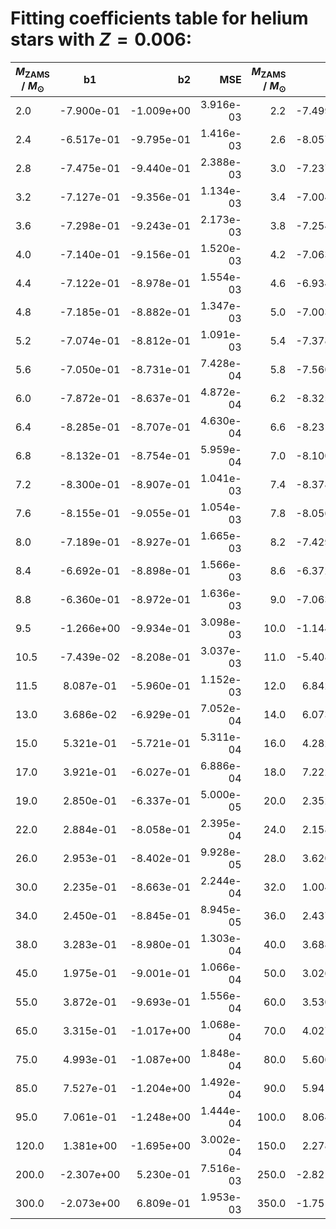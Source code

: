 # Fitting coefficients table for helium stars with  $Z=0.006$:

| $M_{\text{ZAMS}}$ / $M_{\odot}$  |  b1  | b2   | MSE  |   $M_{\text{ZAMS}}$ / $M_{\odot}$   |  b1 |  b2 |  MSE | 
| ------------------|:-------------:| ----:|----:|------:|------:|-------:|-------:|
| 2.0 |  -7.900e-01 |  -1.009e+00 |  3.916e-03 |  2.2 |  -7.499e-01 |  -9.941e-01 |  2.706e-03 | 
| 2.4 |  -6.517e-01 |  -9.795e-01 |  1.416e-03 |  2.6 |  -8.057e-01 |  -9.330e-01 |  4.260e-03 | 
| 2.8 |  -7.475e-01 |  -9.440e-01 |  2.388e-03 |  3.0 |  -7.237e-01 |  -9.426e-01 |  1.645e-03 | 
| 3.2 |  -7.127e-01 |  -9.356e-01 |  1.134e-03 |  3.4 |  -7.004e-01 |  -9.283e-01 |  9.604e-04 | 
| 3.6 |  -7.298e-01 |  -9.243e-01 |  2.173e-03 |  3.8 |  -7.254e-01 |  -9.225e-01 |  1.580e-03 | 
| 4.0 |  -7.140e-01 |  -9.156e-01 |  1.520e-03 |  4.2 |  -7.063e-01 |  -9.032e-01 |  1.212e-03 | 
| 4.4 |  -7.122e-01 |  -8.978e-01 |  1.554e-03 |  4.6 |  -6.934e-01 |  -8.974e-01 |  1.332e-03 | 
| 4.8 |  -7.185e-01 |  -8.882e-01 |  1.347e-03 |  5.0 |  -7.003e-01 |  -8.833e-01 |  1.127e-03 | 
| 5.2 |  -7.074e-01 |  -8.812e-01 |  1.091e-03 |  5.4 |  -7.378e-01 |  -8.770e-01 |  9.702e-04 | 
| 5.6 |  -7.050e-01 |  -8.731e-01 |  7.428e-04 |  5.8 |  -7.560e-01 |  -8.678e-01 |  6.506e-04 | 
| 6.0 |  -7.872e-01 |  -8.637e-01 |  4.872e-04 |  6.2 |  -8.325e-01 |  -8.733e-01 |  9.615e-04 | 
| 6.4 |  -8.285e-01 |  -8.707e-01 |  4.630e-04 |  6.6 |  -8.231e-01 |  -8.699e-01 |  4.844e-04 | 
| 6.8 |  -8.132e-01 |  -8.754e-01 |  5.959e-04 |  7.0 |  -8.100e-01 |  -8.747e-01 |  3.943e-04 | 
| 7.2 |  -8.300e-01 |  -8.907e-01 |  1.041e-03 |  7.4 |  -8.378e-01 |  -8.883e-01 |  6.399e-04 | 
| 7.6 |  -8.155e-01 |  -9.055e-01 |  1.054e-03 |  7.8 |  -8.056e-01 |  -9.033e-01 |  9.180e-04 | 
| 8.0 |  -7.189e-01 |  -8.927e-01 |  1.665e-03 |  8.2 |  -7.429e-01 |  -9.025e-01 |  1.482e-03 | 
| 8.4 |  -6.692e-01 |  -8.898e-01 |  1.566e-03 |  8.6 |  -6.372e-01 |  -8.988e-01 |  1.369e-03 | 
| 8.8 |  -6.360e-01 |  -8.972e-01 |  1.636e-03 |  9.0 |  -7.063e-01 |  -9.038e-01 |  1.302e-03 | 
| 9.5 |  -1.266e+00 |  -9.934e-01 |  3.098e-03 |  10.0 |  -1.144e+00 |  -9.811e-01 |  2.038e-03 | 
| 10.5 |  -7.439e-02 |  -8.208e-01 |  3.037e-03 |  11.0 |  -5.408e-02 |  -8.008e-01 |  3.215e-03 | 
| 11.5 |  8.087e-01 |  -5.960e-01 |  1.152e-03 |  12.0 |  6.842e-01 |  -5.936e-01 |  5.453e-04 | 
| 13.0 |  3.686e-02 |  -6.929e-01 |  7.052e-04 |  14.0 |  6.073e-01 |  -5.373e-01 |  6.464e-04 | 
| 15.0 |  5.321e-01 |  -5.721e-01 |  5.311e-04 |  16.0 |  4.282e-01 |  -6.209e-01 |  8.895e-04 | 
| 17.0 |  3.921e-01 |  -6.027e-01 |  6.886e-04 |  18.0 |  7.222e-02 |  -6.507e-01 |  1.983e-04 | 
| 19.0 |  2.850e-01 |  -6.337e-01 |  5.000e-05 |  20.0 |  2.352e-01 |  -6.518e-01 |  5.977e-05 | 
| 22.0 |  2.884e-01 |  -8.058e-01 |  2.395e-04 |  24.0 |  2.158e-01 |  -8.286e-01 |  9.224e-05 | 
| 26.0 |  2.953e-01 |  -8.402e-01 |  9.928e-05 |  28.0 |  3.620e-01 |  -8.452e-01 |  1.012e-04 | 
| 30.0 |  2.235e-01 |  -8.663e-01 |  2.244e-04 |  32.0 |  1.004e-01 |  -8.630e-01 |  1.123e-04 | 
| 34.0 |  2.450e-01 |  -8.845e-01 |  8.945e-05 |  36.0 |  2.437e-01 |  -8.912e-01 |  1.756e-04 | 
| 38.0 |  3.283e-01 |  -8.980e-01 |  1.303e-04 |  40.0 |  3.688e-01 |  -9.075e-01 |  2.083e-04 | 
| 45.0 |  1.975e-01 |  -9.001e-01 |  1.066e-04 |  50.0 |  3.026e-01 |  -9.293e-01 |  1.094e-04 | 
| 55.0 |  3.872e-01 |  -9.693e-01 |  1.556e-04 |  60.0 |  3.530e-01 |  -9.929e-01 |  9.995e-05 | 
| 65.0 |  3.315e-01 |  -1.017e+00 |  1.068e-04 |  70.0 |  4.027e-01 |  -1.051e+00 |  1.367e-04 | 
| 75.0 |  4.993e-01 |  -1.087e+00 |  1.848e-04 |  80.0 |  5.606e-01 |  -1.118e+00 |  1.208e-04 | 
| 85.0 |  7.527e-01 |  -1.204e+00 |  1.492e-04 |  90.0 |  5.941e-01 |  -1.178e+00 |  1.205e-04 | 
| 95.0 |  7.061e-01 |  -1.248e+00 |  1.444e-04 |  100.0 |  8.064e-01 |  -1.317e+00 |  1.700e-04 | 
| 120.0 |  1.381e+00 |  -1.695e+00 |  3.002e-04 |  150.0 |  2.278e+00 |  -2.438e+00 |  1.226e-03 | 
| 200.0 |  -2.307e+00 |  5.230e-01 |  7.516e-03 |  250.0 |  -2.821e+00 |  1.210e+00 |  1.710e-03 | 
| 300.0 |  -2.073e+00 |  6.809e-01 |  1.953e-03 |  350.0 |  -1.751e+00 |  5.132e-01 |  8.237e-04 | 
      
      
